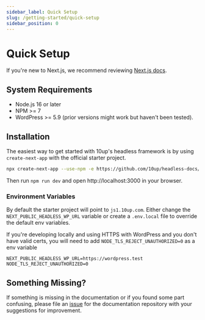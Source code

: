 ```yaml
---
sidebar_label: Quick Setup
slug: /getting-started/quick-setup
sidebar_position: 0
---
```


# Quick Setup

If you're new to Next.js, we recommend reviewing [Next.js docs](https://nextjs.org/docs/getting-started).

## System Requirements

- Node.js 16 or later
- NPM >= 7
- WordPress >= 5.9 (prior versions might work but haven't been tested).

## Installation

The easiest way to get started with 10up's headless framework is by using `create-next-app` with the official starter project.

```bash
npx create-next-app --use-npm -e https://github.com/10up/headless-docs/tree/projects-develop/wp-nextjs
```
Then run `npm run dev` and open http://localhost:3000 in your browser.

### Environment Variables

By default the starter project will point to `js1.10up.com`. Either change the 
`NEXT_PUBLIC_HEADLESS_WP_URL` variable or create a `.env.local` file to override the default env variables.

If you're developing locally and using HTTPS with WordPress and you don't have valid certs, you will need to add `NODE_TLS_REJECT_UNAUTHORIZED=0` as a env variable

```
NEXT_PUBLIC_HEADLESS_WP_URL=https://wordpress.test
NODE_TLS_REJECT_UNAUTHORIZED=0
```

## Something Missing?

If something is missing in the documentation or if you found some part confusing, please file an [issue](https://github.com/10up/headless/issues) for the documentation repository with your suggestions for improvement.